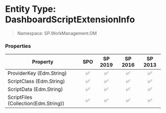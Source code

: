 # Entity Type: DashboardScriptExtensionInfo

> Namespace: SP.WorkManagement.OM

### Properties

Property | SPO | SP 2019 | SP 2016 | SP 2013
----------|:---:|:-------:|:-------:|:-------:
ProviderKey (Edm.String) | ✅ | ✅ | ✅ | ✅
ScriptClass (Edm.String) | ✅ | ✅ | ✅ | ✅
ScriptData (Edm.String) | ✅ | ✅ | ✅ | ✅
ScriptFiles (Collection(Edm.String)) | ✅ | ✅ | ✅ | ✅
